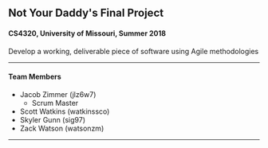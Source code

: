 ## Not Your Daddy's Final Project
#### CS4320, University of Missouri, Summer 2018
Develop a working, deliverable piece of software using Agile methodologies

---
#### Team Members
- Jacob Zimmer (jlz6w7)
    - Scrum Master
- Scott Watkins (watkinssco)
- Skyler Gunn (sig97)
- Zack Watson (watsonzm)
---